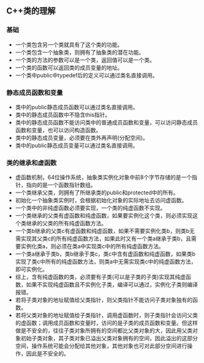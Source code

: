 ## C++类的理解
### 基础

+ 一个类包含另一个类就具有了这个类的功能。  
+ 一个类包含一个抽象类，则拥有了抽象类的潜在功能。  
+ 一个类的方法的参数可以是一个类，返回值可以是一个类。  
+ 一个类的函数可以返回类的成员变量的地址。  
+ 一个类中public中typedef后的定义可以通过类名直接调用。  

### 静态成员函数和变量

+ 类中的public静态成员函数可以通过类名直接调用。  
+ 类中的静态成员函数中不隐含this指针。  
+ 类中的静态成员函数不能访问类中的普通成员函数和变量，可以访问静态成员函数和变量，也可以访问构造函数。  
+ 类中的静态成员变量，必须要在类外再声明(分配空间)。  
+ 类中的public静态成员变量可以通过类名直接调用。  

### 类的继承和虚函数

+ 虚函数机制，64位操作系统，抽象类实例化对象中前8个字节存储的是一个指针，指向的是一个函数指针数组。
+ 一个类继承父类，则拥有了所继承类的public和protected中的所有。  
+ 初始化一个抽象类实例时，会根据初始化对象的实际地址去访问虚函数。  
+ 一个类中的非纯虚函数必须要实现，一个类的纯虚函数不实现。  
+ 一个类继承的父类有虚函数和纯虚函数，如果要实例化这个类，则必须实现这个类继承的父类的所有纯虚函数方法。  
+ 一个类b继承的父类c有虚函数和纯虚函数，如果不需要实例化类b，则类b无需实现其父类c的所有纯虚函数方法，如果此时又有一个类a继承于类b，且需要实例化类a，则必须在类a中实现类c中的所有纯虚函数方法。  
+ 一个类a继承于类b，类b继承于类c，类c中含有虚函数和纯虚函数，如果类b实现了类c中所有的纯虚函数方法，则类a中无需实现类c中的纯虚函数方法，即可实例化。  
+ 综上，含有纯虚函数的类，必须要有子类(可以是子类的子类)实现其纯虚函数，如果不实现纯虚函数且不实例化子类，编译可以通过，实例化子类则编译报错。  
+ 若将子类对象的地址赋值给父类指针，则父类指针不能访问子类对象独有的函数。  
+ 若将父类对象的地址赋值给子类指针，调用虚函数时，则子类指针会访问父类的虚函数；调用成员函数和变量时，访问的是子类的成员函数和变量。但这样做是不安全的，往往子类对象所拥有的空间都比父类对象的大，因此用父类对象初始子类对象，其子类对象已溢出父类对象拥有的空间，因此溢出的这部分空间，操作系统可能会分配给其他对象，其他对象也可对此部分空间进行操作，因此是不安全的。  
